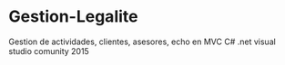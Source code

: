 # Gestion-Legalite
Gestion de actividades, clientes, asesores, echo en  MVC C# .net visual studio comunity 2015
